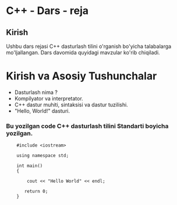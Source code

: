 # C++ - Dars - reja

## Kirish
Ushbu dars rejasi C++ dasturlash tilini o'rganish bo'yicha talabalarga mo'ljallangan. Dars davomida quyidagi mavzular ko'rib chiqiladi.

# Kirish va Asosiy Tushunchalar
- Dasturlash nima ?
- Kompilyator va interpretator.
- C++ dastur muhiti, sintaksisi va dastur tuzilishi.
- "Hello, World!" dasturi.

### Bu yozilgan code C++ dasturlash tilini Standarti boyicha yozilgan.


    
        #include <iostream>

        using namespace std;

        int main()
        {
    
            cout << "Hello World" << endl;

           return 0;
        }

